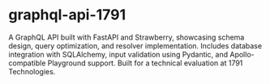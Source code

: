 # graphql-api-1791
A GraphQL API built with FastAPI and Strawberry, showcasing schema design, query optimization, and resolver implementation. Includes database integration with SQLAlchemy, input validation using Pydantic, and Apollo-compatible Playground support. Built for a technical evaluation at 1791 Technologies.
